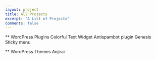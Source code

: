 ```yaml
---
layout: project
title: All Projects
excerpt: "A List of Projects"
comments: false
---
```


** WordPress Plugins
Colorful Text Widget
Antispambot plugin
Genesis Sticky menu 

** WordPress Themes
Anjirai